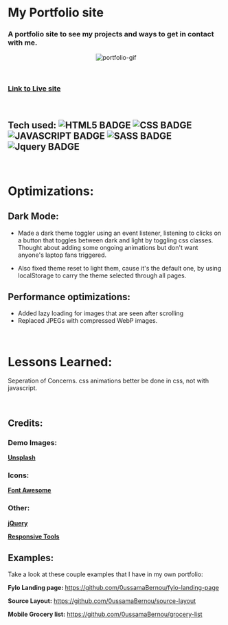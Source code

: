 # My Portfolio site

### A portfolio site to see my projects and ways to get in contact with me.
<div align="center">

![portfolio-gif](https://user-images.githubusercontent.com/96293508/184633817-9a1ffd3e-d429-47c1-ae5d-3e6dec6d5160.gif)
</div>

<br>

### [**Link to Live site**](https://oussama-codes.netlify.app)

<br>

## Tech used: ![HTML5 BADGE](https://img.shields.io/static/v1?label=|&message=HTML5&color=23555f&style=plastic&logo=html5) ![CSS BADGE](https://img.shields.io/static/v1?label=|&message=CSS3&color=285f65&style=plastic&logo=css3) ![JAVASCRIPT BADGE](https://img.shields.io/static/v1?label=|&message=JAVASCRIPT&color=3c7f5d&style=plastic&logo=javascript) ![SASS BADGE](https://img.shields.io/static/v1?label=|&message=SASS&color=3c7f5d&style=plastic&logo=sass) ![Jquery BADGE](https://img.shields.io/static/v1?label=|&message=JQuery&color=3c7f5d&style=plastic&logo=jquery)

<br>

# Optimizations:

## Dark Mode:

- Made a dark theme toggler using an event listener, listening to clicks on a button that toggles between dark and light by toggling css classes.
Thought about adding some ongoing animations but don't want anyone's laptop fans triggered.

- Also fixed theme reset to light them, cause it's the default one, by using localStorage to carry the theme selected through all pages.

## Performance optimizations:
- Added lazy loading for images that are seen after scrolling
- Replaced JPEGs with compressed WebP images.

<br>

# Lessons Learned:

Seperation of Concerns. css animations better be done in css, not with javascript.

<br>

## Credits:

### Demo Images:

[**Unsplash**](https://unsplash.com)

### Icons:

[**Font Awesome**](https://fontawesome.io)

### Other:

[**jQuery**](https://jquery.com)

[**Responsive Tools**](github.com/ajlkn/responsive-tools)

## Examples:

Take a look at these couple examples that I have in my own portfolio:

**Fylo Landing page:** https://github.com/0ussamaBernou/fylo-landing-page

**Source Layout:** https://github.com/0ussamaBernou/source-layout

**Mobile Grocery list:** https://github.com/0ussamaBernou/grocery-list

